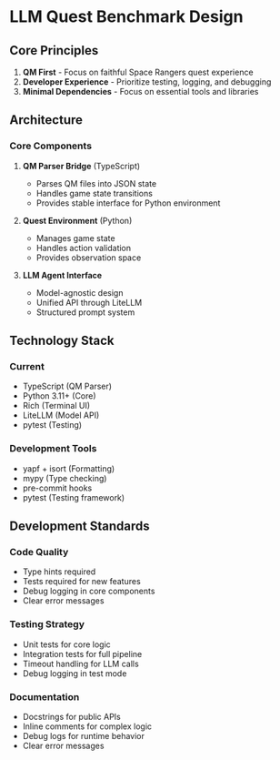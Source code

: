 # LLM Quest Benchmark Design

## Core Principles
1. **QM First** - Focus on faithful Space Rangers quest experience
2. **Developer Experience** - Prioritize testing, logging, and debugging
3. **Minimal Dependencies** - Focus on essential tools and libraries

## Architecture

### Core Components
1. **QM Parser Bridge** (TypeScript)
   - Parses QM files into JSON state
   - Handles game state transitions
   - Provides stable interface for Python environment

2. **Quest Environment** (Python)
   - Manages game state
   - Handles action validation
   - Provides observation space

3. **LLM Agent Interface**
   - Model-agnostic design
   - Unified API through LiteLLM
   - Structured prompt system

## Technology Stack

### Current
- TypeScript (QM Parser)
- Python 3.11+ (Core)
- Rich (Terminal UI)
- LiteLLM (Model API)
- pytest (Testing)

### Development Tools
- yapf + isort (Formatting)
- mypy (Type checking)
- pre-commit hooks
- pytest (Testing framework)

## Development Standards

### Code Quality
- Type hints required
- Tests required for new features
- Debug logging in core components
- Clear error messages

### Testing Strategy
- Unit tests for core logic
- Integration tests for full pipeline
- Timeout handling for LLM calls
- Debug logging in test mode

### Documentation
- Docstrings for public APIs
- Inline comments for complex logic
- Debug logs for runtime behavior
- Clear error messages